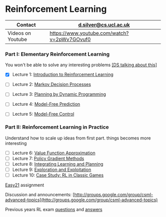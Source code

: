 # Reinforcement Learning

| Contact           | d.silver@cs.ucl.ac.uk                    |
| ----------------- | ---------------------------------------- |
| Videos on Youtube | https://www.youtube.com/watch?v=2pWv7GOvuf0 |



### Part I: Elementary Reinforcement Learning

You won't be able to solve any interesting problems [[DS talking about this]](https://youtu.be/2pWv7GOvuf0?t=1h26m43s)

- [x] Lecture 1: [Introduction to Reinforcement Learning](http://www0.cs.ucl.ac.uk/staff/d.silver/web/Teaching_files/intro_RL.pdf)


- [ ] Lecture 2: [Markov Decision Processes](http://www0.cs.ucl.ac.uk/staff/d.silver/web/Teaching_files/MDP.pdf)


- [ ] Lecture 3: [Planning by Dynamic Programming](http://www0.cs.ucl.ac.uk/staff/d.silver/web/Teaching_files/DP.pdf)


- [ ] Lecture 4: [Model-Free Prediction](http://www0.cs.ucl.ac.uk/staff/d.silver/web/Teaching_files/MC-TD.pdf)


- [ ] Lecture 5: [Model-Free Control](http://www0.cs.ucl.ac.uk/staff/d.silver/web/Teaching_files/control.pdf)

### Part II: Reinforcement Learning in Practice

Understand how to scale up ideas from first part. things becomes more interesting

- [ ] Lecture 6: [Value Function Approximation](http://www0.cs.ucl.ac.uk/staff/d.silver/web/Teaching_files/FA.pdf)
- [ ] Lecture 7: [Policy Gradient Methods](http://www0.cs.ucl.ac.uk/staff/d.silver/web/Teaching_files/pg.pdf)
- [ ] Lecture 8: [Integrating Learning and Planning](http://www0.cs.ucl.ac.uk/staff/d.silver/web/Teaching_files/dyna.pdf)
- [ ] Lecture 9: [Exploration and Exploitation](http://www0.cs.ucl.ac.uk/staff/d.silver/web/Teaching_files/XX.pdf)
- [ ] Lecture 10: [Case Study: RL in Classic Games](http://www0.cs.ucl.ac.uk/staff/d.silver/web/Teaching_files/games.pdf)

[Easy21](http://www0.cs.ucl.ac.uk/staff/d.silver/web/Teaching_files/Easy21-Johannes.pdf) assignment

Discussion and announcements: [http://groups.google.com/group/csml-advanced-topics](http://groups.google.com/group/csml-advanced-topics)

Previous years RL exam [questions](http://www0.cs.ucl.ac.uk/staff/d.silver/web/Teaching_files/exam-rl-questions.pdf) and [answers](http://www0.cs.ucl.ac.uk/staff/d.silver/web/Teaching_files/exam-rl-answers.pdf)

